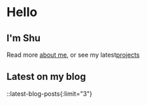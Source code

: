 # Hello

## I'm Shu

Read more [about me](/about), or see my latest[projects](/projects)

## Latest on my blog

::latest-blog-posts{:limit="3"}
